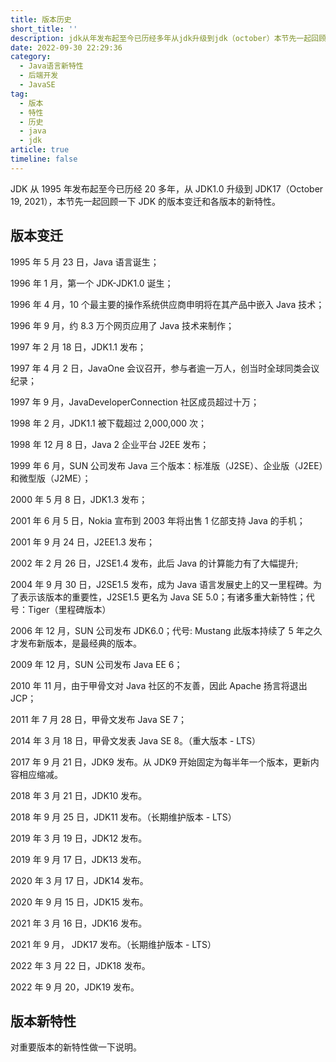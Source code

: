 ```yaml
---
title: 版本历史
short_title: ''
description: jdk从年发布起至今已历经多年从jdk升级到jdk（october）本节先一起回顾一下jdk的版本变迁和各版本的新特性。版本变迁年月日java语言诞生_年月第一个jdkjdk诞生_年月个最主要的操作系统供应商申明将在其产品中嵌入java技术_年月约万个网页应用了java技术来制作_年月日jdk发布_年月日javaone会议召开参与者逾一万人创当时全球同类会议纪录javadeveloperconnection社区成员超过十万_年月jdk被下载超过次_年月日java企业平台jee发布_年月sun公司发布
date: 2022-09-30 22:29:36
category:
  - Java语言新特性
  - 后端开发
  - JavaSE
tag:
  - 版本
  - 特性
  - 历史
  - java
  - jdk
article: true
timeline: false
---
```

JDK 从 1995 年发布起至今已历经 20 多年，从 JDK1.0 升级到 JDK17（October 19, 2021），本节先一起回顾一下 JDK 的版本变迁和各版本的新特性。

## 版本变迁

1995 年 5 月 23 日，Java 语言诞生；

1996 年 1 月，第一个 JDK-JDK1.0 诞生；

1996 年 4 月，10 个最主要的操作系统供应商申明将在其产品中嵌入 Java 技术；

1996 年 9 月，约 8.3 万个网页应用了 Java 技术来制作；

1997 年 2 月 18 日，JDK1.1 发布；

1997 年 4 月 2 日，JavaOne 会议召开，参与者逾一万人，创当时全球同类会议纪录；

1997 年 9 月，JavaDeveloperConnection 社区成员超过十万；

1998 年 2 月，JDK1.1 被下载超过 2,000,000 次；

1998 年 12 月 8 日，Java 2 企业平台 J2EE 发布；

1999 年 6 月，SUN 公司发布 Java 三个版本：标准版（J2SE）、企业版（J2EE）和微型版（J2ME）；

2000 年 5 月 8 日，JDK1.3 发布；

2001 年 6 月 5 日，Nokia 宣布到 2003 年将出售 1 亿部支持 Java 的手机；

2001 年 9 月 24 日，J2EE1.3 发布；

2002 年 2 月 26 日，J2SE1.4 发布，此后 Java 的计算能力有了大幅提升;

2004 年 9 月 30 日，J2SE1.5 发布，成为 Java 语言发展史上的又一里程碑。为了表示该版本的重要性，J2SE1.5 更名为 Java SE 5.0；有诸多重大新特性；代号：Tiger（里程碑版本）

2006 年 12 月，SUN 公司发布 JDK6.0；代号: Mustang 此版本持续了 5 年之久才发布新版本，是最经典的版本。

2009 年 12 月，SUN 公司发布 Java EE 6；

2010 年 11 月，由于甲骨文对 Java 社区的不友善，因此 Apache 扬言将退出 JCP；

2011 年 7 月 28 日，甲骨文发布 Java SE 7；

2014 年 3 月 18 日，甲骨文发表 Java SE 8。（重大版本 - LTS）

2017 年 9 月 21 日，JDK9 发布。从 JDK9 开始固定为每半年一个版本，更新内容相应缩减。

2018 年 3 月 21 日，JDK10 发布。

2018 年 9 月 25 日，JDK11 发布。（长期维护版本 - LTS）

2019 年 3 月 19 日，JDK12 发布。

2019 年 9 月 17 日，JDK13 发布。

2020 年 3 月 17 日，JDK14 发布。

2020 年 9 月 15 日，JDK15 发布。

2021 年 3 月 16 日，JDK16 发布。

2021 年 9 月， JDK17 发布。（长期维护版本 - LTS）

2022 年 3 月 22 日，JDK18 发布。

2022 年 9 月 20，JDK19 发布。

## 版本新特性

对重要版本的新特性做一下说明。